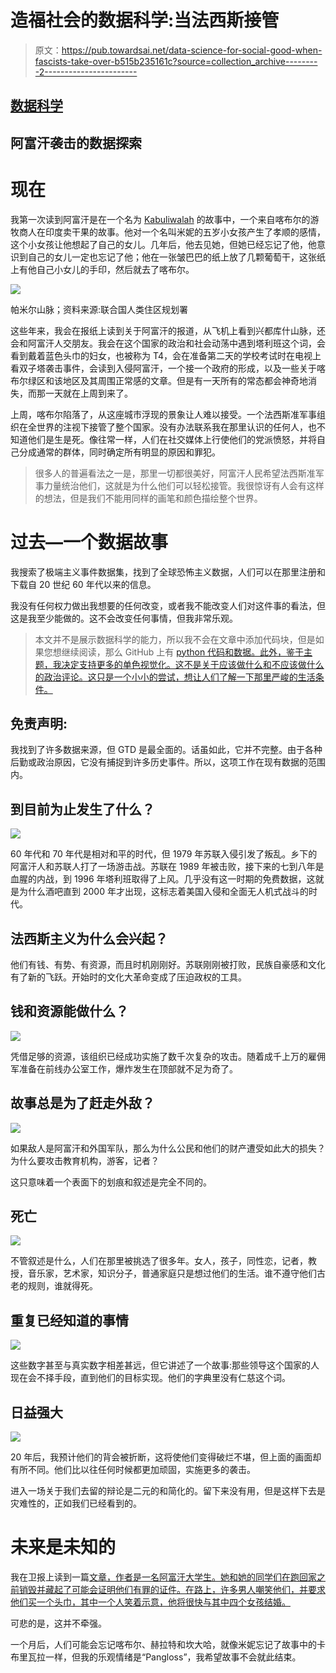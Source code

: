 # 造福社会的数据科学:当法西斯接管

> 原文：<https://pub.towardsai.net/data-science-for-social-good-when-fascists-take-over-b515b235161c?source=collection_archive---------2----------------------->

## [数据科学](https://towardsai.net/p/category/data-science)

## 阿富汗袭击的数据探索

# 现在

我第一次读到阿富汗是在一个名为 [Kabuliwalah](https://theprint.in/features/reel-take/kabuliwala-is-the-heart-rending-childhood-tale-of-innocence-love-fate/275259/) 的故事中，一个来自喀布尔的游牧商人在印度卖干果的故事。他对一个名叫米妮的五岁小女孩产生了孝顺的感情，这个小女孩让他想起了自己的女儿。几年后，他去见她，但她已经忘记了他，他意识到自己的女儿一定也忘记了他；他在一张皱巴巴的纸上放了几颗葡萄干，这张纸上有他自己小女儿的手印，然后就去了喀布尔。

![](img/bdeac4df58405792adb5fd0638e93076.png)

帕米尔山脉；资料来源:联合国人类住区规划署

这些年来，我会在报纸上读到关于阿富汗的报道，从飞机上看到兴都库什山脉，还会和阿富汗人交朋友。我会在这个国家的政治和社会动荡中遇到塔利班这个词，会看到戴着蓝色头巾的妇女，也被称为 T4，会在准备第二天的学校考试时在电视上看双子塔袭击事件，会读到入侵阿富汗，一个接一个政府的形成，以及一些关于喀布尔绿区和该地区及其周围正常感的文章。但是有一天所有的常态都会神奇地消失，而那一天就在上周到来了。

上周，喀布尔陷落了，从这座城市浮现的景象让人难以接受。一个法西斯准军事组织在全世界的注视下接管了整个国家。没有办法联系我在那里认识的任何人，也不知道他们是生是死。像往常一样，人们在社交媒体上行使他们的党派愤怒，并将自己分成通常的群体，同时确定所有明显的原因和罪犯。

> 很多人的普遍看法之一是，那里一切都很美好，阿富汗人民希望法西斯准军事力量统治他们，这就是为什么他们可以轻松接管。我很惊讶有人会有这样的想法，但是我们不能用同样的画笔和颜色描绘整个世界。

# 过去—一个数据故事

我搜索了极端主义事件数据集，找到了全球恐怖主义数据，人们可以在那里注册和下载自 20 世纪 60 年代以来的信息。

我没有任何权力做出我想要的任何改变，或者我不能改变人们对这件事的看法，但这是我至少能做的。这不会改变任何事情，但我非常乐观。

> 本文并不是展示数据科学的能力，所以我不会在文章中添加代码块，但是如果您想继续阅读，那么 GitHub 上有 [python 代码和数据。此外，鉴于主题，我决定支持更多的单色视觉化。这不是关于应该做什么和不应该做什么的政治评论。这只是一个小小的尝试，想让人们了解一下那里严峻的生活条件。](https://github.com/Prashantmdgl9/Afghan_crisis)

## 免责声明:

我找到了许多数据来源，但 GTD 是最全面的。话虽如此，它并不完整。由于各种后勤或政治原因，它没有捕捉到许多历史事件。所以，这项工作在现有数据的范围内。

## 到目前为止发生了什么？

![](img/67b89d8c2450eaaa7056d47262853768.png)

60 年代和 70 年代是相对和平的时代，但 1979 年苏联入侵引发了叛乱。乡下的阿富汗人和苏联人打了一场游击战。苏联在 1989 年被击败，接下来的七到八年是血腥的内战，到 1996 年塔利班取得了上风。几乎没有这一时期的免费数据，这就是为什么酒吧直到 2000 年才出现，这标志着美国入侵和全面无人机式战斗的时代。

## 法西斯主义为什么会兴起？

他们有钱、有势、有资源，而且时机刚刚好。苏联刚刚被打败，民族自豪感和文化有了新的飞跃。开始时的文化大革命变成了压迫政权的工具。

## 钱和资源能做什么？

![](img/bf4250c334ee8c5e240070d73fd4a65c.png)

凭借足够的资源，该组织已经成功实施了数千次复杂的攻击。随着成千上万的雇佣军准备在前线办公室工作，爆炸发生在顶部就不足为奇了。

## 故事总是为了赶走外敌？

![](img/0199758a93b6287e25b21a48c39252f1.png)

如果敌人是阿富汗和外国军队，那么为什么公民和他们的财产遭受如此大的损失？为什么要攻击教育机构，游客，记者？

这只意味着一个表面下的划痕和叙述是完全不同的。

## 死亡

![](img/9e90856e9e8b4801996558f7634c071a.png)

不管叙述是什么，人们在那里被挑选了很多年。女人，孩子，同性恋，记者，教授，音乐家，艺术家，知识分子，普通家庭只是想过他们的生活。谁不遵守他们古老的规则，谁就得死。

## 重复已经知道的事情

![](img/7ae6eda28ee48e1a72db93d23b6eba86.png)

这些数字甚至与真实数字相差甚远，但它讲述了一个故事:那些领导这个国家的人现在会不择手段，直到他们的目标实现。他们的字典里没有仁慈这个词。

## 日益强大

![](img/1989e57471e0a355afb1018c8fd52b83.png)

20 年后，我预计他们的背会被折断，这将使他们变得破烂不堪，但上面的画面却有所不同。他们比以往任何时候都更加顽固，实施更多的袭击。

进入一场关于我们去留的辩论是二元的和简化的。留下来没有用，但是这样下去是灾难性的，正如我们已经看到的。

# 未来是未知的

我在卫报上读到一篇[文章，作者是一名阿富汗大学生。她和她的同学们在跑回家之前销毁并藏起了可能会证明他们有罪的证件。在路上，许多男人嘲笑他们，并要求他们买一个头巾，其中一个人笑着示意，他将很快与其中四个女孩结婚。](https://www.theguardian.com/world/2021/aug/15/an-afghan-woman-in-kabul-now-i-have-to-burn-everything-i-achieved)

可悲的是，这并不牵强。

一个月后，人们可能会忘记喀布尔、赫拉特和坎大哈，就像米妮忘记了故事中的卡布里瓦拉一样，但我的乐观情绪是“Pangloss”，我希望故事不会就此结束。